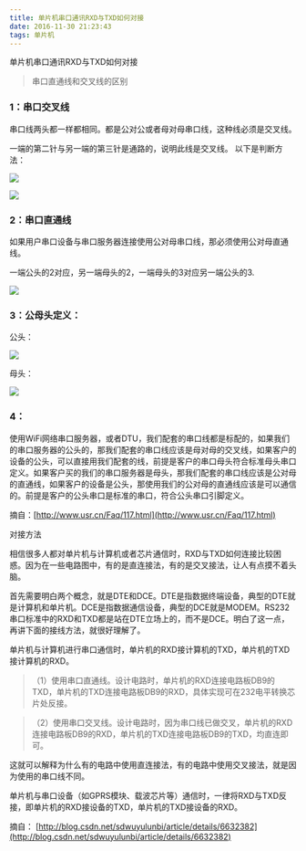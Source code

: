 ```yaml
---
title: 单片机串口通讯RXD与TXD如何对接
date: 2016-11-30 21:23:43
tags: 单片机
---
```


 单片机串口通讯RXD与TXD如何对接

> 串口直通线和交叉线的区别

### 1：串口交叉线
串口线两头都一样都相同。都是公对公或者母对母串口线，这种线必须是交叉线。

一端的第二针与另一端的第三针是通路的，说明此线是交叉线。
以下是判断方法：

<!---more--->

![](http://7xlqnm.com1.z0.glb.clouddn.com/2016/10/2108422507.jpg)

![](http://7xlqnm.com1.z0.glb.clouddn.com/2016/10/2023506305.jpg)

### 2：串口直通线

如果用户串口设备与串口服务器连接使用公对母串口线，那必须使用公对母直通线。

一端公头的2对应，另一端母头的2，一端母头的3对应另一端公头的3.

![](http://7xlqnm.com1.z0.glb.clouddn.com/2016/10/3271306913.jpg)

### 3：公母头定义：

公头：

![](http://7xlqnm.com1.z0.glb.clouddn.com/2016/10/4086203997.png)

母头：

![](http://7xlqnm.com1.z0.glb.clouddn.com/2016/10/2966605950.jpg)

### 4：

使用WiFi网络串口服务器，或者DTU，我们配套的串口线都是标配的，如果我们的串口服务器的公头的，那我们配套的串口线应该是母对母的交叉线，如果客户的设备的公头，可以直接用我们配套的线，前提是客户的串口母头符合标准母头串口定义。如果客户买的我们的串口服务器是母头，那我们配套的串口线应该是公对母的直通线，如果客户的设备是公头，那使用我们的公对母的直通线应该是可以通信的。前提是客户的公头串口是标准的串口，符合公头串口引脚定义。

摘自：[http://www.usr.cn/Faq/117.html](http://www.usr.cn/Faq/117.html)

对接方法
 

相信很多人都对单片机与计算机或者芯片通信时，RXD与TXD如何连接比较困惑。因为在一些电路图中，有的是直连接法，有的是交叉接法，让人有点摸不着头脑。

首先需要明白两个概念，就是DTE和DCE。DTE是指数据终端设备，典型的DTE就是计算机和单片机。DCE是指数据通信设备，典型的DCE就是MODEM。RS232串口标准中的RXD和TXD都是站在DTE立场上的，而不是DCE。明白了这一点，再讲下面的接线方法，就很好理解了。

单片机与计算机进行串口通信时，单片机的RXD接计算机的TXD，单片机的TXD接计算机的RXD。

>（1）使用串口直通线。设计电路时，单片机的RXD连接电路板DB9的TXD，单片机的TXD连接电路板DB9的RXD，具体实现可在232电平转换芯片处反接。

>（2）使用串口交叉线。设计电路时，因为串口线已做交叉，单片机的RXD连接电路板DB9的RXD，单片机的TXD连接电路板DB9的TXD，均直连即可。

这就可以解释为什么有的电路中使用直连接法，有的电路中使用交叉接法，就是因为使用的串口线不同。

单片机与串口设备（如GPRS模块、载波芯片等）通信时，一律将RXD与TXD反接，即单片机的RXD接设备的TXD，单片机的TXD接设备的RXD。

摘自： [http://blog.csdn.net/sdwuyulunbi/article/details/6632382](http://blog.csdn.net/sdwuyulunbi/article/details/6632382)
